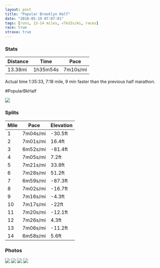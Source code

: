 ```yaml
---
layout: post
title: "Popular Brooklyn Half"
date: "2018-05-19 07:07:01"
tags: [runs, 13-14 miles, <7m15s/mi, races]
race: true
strava: true
---
```


### Stats

| Distance | Time | Pace |
|----------|------|------|
|13.38mi|1h35m54s|7m10s/mi|

Actual time 1:35:33, 7:18 mile, 9 min faster than the previous half marathon.

#PopularBkHalf

<img src='https://maps.googleapis.com/maps/api/staticmap?maptype=roadmap&path=enc:qsfwFpxlbM`p@yGhAhFat@lf@mOpF@tC`Hw@fDqH`v@me@fEtB~l@mErSnr@n@fHeCoBcAcJwEuIeEySaL}HmP`Cce@hOwKjOwHzAeH}BcCpBNfFlKtIjTrA|KbLxEjLzDpDnEsApBiJpGgLjNaAzG{EpJPjCaC`CpB`HnRtEjBzm@mJdkHow@tpB`YzBhOwCvf@nKhAx@fN&key=AIzaSyC1MId7bFpkLXNAaYhBSTb8jLyiSqzbDtM&size=800x800&markers=color:yellow|label:S|40.67145,-73.96249&markers=color:green|label:F|40.57309000000003,-73.98053999999999'>

### Splits

| Mile | Pace | Elevation |
|------|------|-----------|
|1|7m04s/mi|-30.5ft|
|2|7m01s/mi|16.4ft|
|3|6m52s/mi|-81.4ft|
|4|7m05s/mi|7.2ft|
|5|7m21s/mi|33.8ft|
|6|7m28s/mi|51.2ft|
|7|6m59s/mi|-87.3ft|
|8|7m02s/mi|-16.7ft|
|9|7m16s/mi|-4.3ft|
|10|7m17s/mi|-22ft|
|11|7m20s/mi|-12.1ft|
|12|7m26s/mi|4.3ft|
|13|7m06s/mi|-11.2ft|
|14|6m58s/mi|5.6ft|

### Photos
<img src='https://dgtzuqphqg23d.cloudfront.net/TD2t_FeMALw2CE8wbaX4eAnxV9aGWwfK81D47BQfc3g-542x768.jpg'>

<img src='https://dgtzuqphqg23d.cloudfront.net/wnaaVtiRoBiOvcwiF2YovG_bmlAE5dJShTghklVv9Ls-576x768.jpg'>

<img src='https://dgtzuqphqg23d.cloudfront.net/i0q08Wh5atlF0jJuxKhMajlRjnxvuC_S-A5qzA5M-4k-768x579.jpg'>

<img src='https://dgtzuqphqg23d.cloudfront.net/wvPqfggJ9-DyYflTwgHyoqlXP2YuovUjMgav7g2ys_k-431x768.jpg'>
